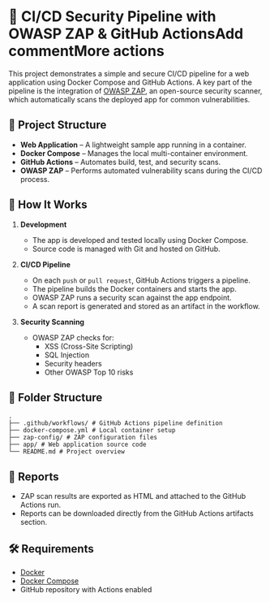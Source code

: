# 🔐 CI/CD Security Pipeline with OWASP ZAP & GitHub ActionsAdd commentMore actions

This project demonstrates a simple and secure CI/CD pipeline for a web application using Docker Compose and GitHub Actions. A key part of the pipeline is the integration of [OWASP ZAP](https://www.zaproxy.org/), an open-source security scanner, which automatically scans the deployed app for common vulnerabilities.

## 🧱 Project Structure

- **Web Application** – A lightweight sample app running in a container.
- **Docker Compose** – Manages the local multi-container environment.
- **GitHub Actions** – Automates build, test, and security scans.
- **OWASP ZAP** – Performs automated vulnerability scans during the CI/CD process.

## 🚀 How It Works






1. **Development**
   - The app is developed and tested locally using Docker Compose.
   - Source code is managed with Git and hosted on GitHub.

2. **CI/CD Pipeline**
   - On each `push` or `pull request`, GitHub Actions triggers a pipeline.
   - The pipeline builds the Docker containers and starts the app.
   - OWASP ZAP runs a security scan against the app endpoint.
   - A scan report is generated and stored as an artifact in the workflow.

3. **Security Scanning**
   - OWASP ZAP checks for:
     - XSS (Cross-Site Scripting)
     - SQL Injection
     - Security headers
     - Other OWASP Top 10 risks

## 📂 Folder Structure
    .
    ├── .github/workflows/ # GitHub Actions pipeline definition
    ├── docker-compose.yml # Local container setup
    ├── zap-config/ # ZAP configuration files
    ├── app/ # Web application source code
    └── README.md # Project overview


    
## 📄 Reports


- ZAP scan results are exported as HTML and attached to the GitHub Actions run.
- Reports can be downloaded directly from the GitHub Actions artifacts section.

## 🛠 Requirements

- [Docker](https://www.docker.com/)
- [Docker Compose](https://docs.docker.com/compose/)
- GitHub repository with Actions enabled
